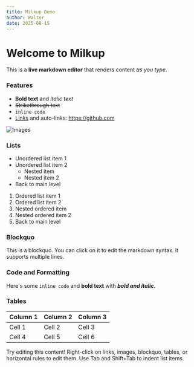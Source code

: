 ```yaml
---
title: Milkup Demo
author: Walter
date: 2025-08-15
---
```


# Welcome to Milkup

This is a **live markdown editor** that renders content *as you type*.

### Features

- **Bold text** and *italic text*
- ~~Strikethrough text~~
- `inline code`
- [Links](https://example.com) and auto-links: https://github.com

![Images](https://picsum.photos/300/200)

### Lists

- Unordered list item 1
- Unordered list item 2
  - Nested item
  - Nested item 2
- Back to main level

1. Ordered list item 1
2. Ordered list item 2
  1. Nested ordered item
  2. Nested ordered item 2
3. Back to main level

### Blockquo

This is a blockquo. You can click on it to edit the markdown syntax.
It supports multiple lines.

### Code and Formatting

Here's some `inline code` and **bold text** with ***bold and italic***.

### Tables

| Column 1 | Column 2 | Column 3 |
|----------|----------|----------|
| Cell 1   | Cell 2   | Cell 3   |
| Cell 4   | Cell 5   | Cell 6   |

Try editing this content! Right-click on links, images, blockquo, tables, or horizontal rules to edit them. Use Tab and Shift+Tab to indent list items.

